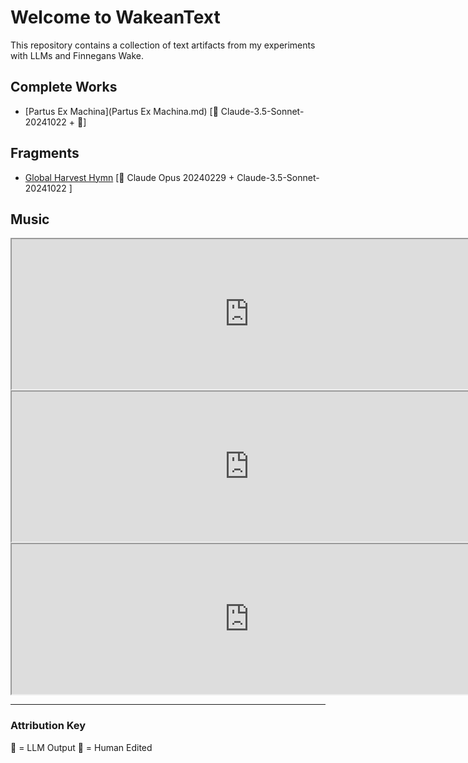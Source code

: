 # Welcome to WakeanText
This repository contains a collection of text artifacts from my experiments with LLMs and Finnegans Wake.

## Complete Works
- [Partus Ex Machina](Partus Ex Machina.md) [🤖 Claude-3.5-Sonnet-20241022 + 👤]

## Fragments
- [Global Harvest Hymn](/Fragments/global_harvest.md) [🤖 Claude Opus 20240229 + Claude-3.5-Sonnet-20241022 ]

## Music
<iframe src="https://suno.com/embed/6785066b-c43a-43b7-9373-af4144378ee2" width="760" height="240"><a href="https://suno.com/song/6785066b-c43a-43b7-9373-af4144378ee2">Listen on Suno</a></iframe>

<iframe src="https://suno.com/embed/c42f06f8-99ee-46b6-889f-55dd317e6556" 
        width="760" 
        height="240">
    <a href="https://suno.com/song/c42f06f8-99ee-46b6-889f-55dd317e6556">Listen on Suno</a>
</iframe>

<iframe src="https://suno.com/embed/69f5e0dd-2608-4b56-95f0-1cf0d644b17c" width="760" height="240"><a href="https://suno.com/song/69f5e0dd-2608-4b56-95f0-1cf0d644b17c">Listen on Suno</a></iframe>

---
### Attribution Key
🤖 = LLM Output
👤 = Human Edited
